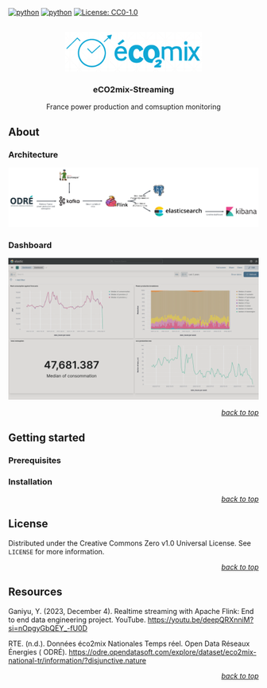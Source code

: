 <div id="top"></div>

<!-- PROJECT SHIELDS -->

[![python](https://badges.aleen42.com/src/python.svg)](https://www.python.org/)
[![python](https://badges.aleen42.com/src/java.svg)](https://www.java.com/)
[![License: CC0-1.0](https://img.shields.io/badge/License-CC0_1.0-lightgrey.svg)](http://creativecommons.org/publicdomain/zero/1.0/)

<!-- PROJECT LOGO -->

<br />

<div align="center">
    <a href="https://github.com/Luunynliny/eCO2mix-Streaming">
        <img src="imgs/eco2mix_logo.png" alt="Logo" height="80">
    </a>
    <h3 align="center">eCO2mix-Streaming</h3>
    <p align="center">
        France power production and comsuption monitoring
    </p>
</div>

<!-- ABOUT THE PROJECT -->

## About

### Architecture

<div align="center">
    <img src="imgs/architecture.png" alt="architecture">
</div>

### Dashboard

<div align="center">
    <img src="imgs/dashboard.png" alt="dashboard">
</div>

<p align="right"><a href="#top"><i>back to top</i></a></p>


<!-- GETTING STARTED -->

## Getting started

### Prerequisites

### Installation

<p align="right"><a href="#top"><i>back to top</i></a></p>

## License

Distributed under the Creative Commons Zero v1.0 Universal License. See `LICENSE` for more information.

<p align="right"><a href="#top"><i>back to top</i></a></p>

<!-- RESOURCES -->

## Resources

Ganiyu, Y. (2023, December 4). Realtime streaming with Apache Flink: End to end data engineering project.
YouTube. https://youtu.be/deepQRXnniM?si=nOpgyGbQEY_-fU0D

RTE. (n.d.). Données éco2mix Nationales Temps réel. Open Data Réseaux Énergies (
ODRÉ). https://odre.opendatasoft.com/explore/dataset/eco2mix-national-tr/information/?disjunctive.nature

<p align="right"><a href="#top"><i>back to top</i></a></p>